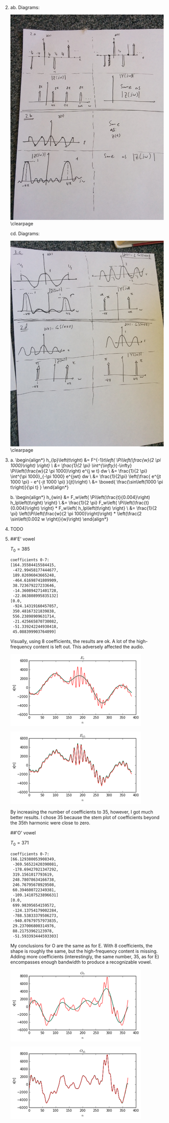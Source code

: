 <!--
The latex template is in default.latex.

To render to PDF, install pandoc and latex. Then, run make.
-->
2)  ab.  Diagrams:

    ![Parts a) and b)](2ab.jpg) \clearpage
    
    cd. Diagrams:
    
    ![Parts c) and d)](2cd.jpg) \clearpage

3)  a.  \begin{align*}
            h_{lp}\left(t\right) &= 
                F^{-1}_t\left\{
                    \Pi\left(\frac{w}{2 \pi 1000}\right)
                \right\} \\
            &= \frac{1}{2 \pi} 
                \int^{\infty}_{-\infty} 
                    \Pi\left(\frac{w}{2 \pi 1000}\right) 
                    e^{j w t} 
                dw \\ 
            &= \frac{1}{2 \pi}
                \int^{\pi 1000}_{-\pi 1000} e^{jwt} dw \\ 
            &= \frac{1}{2\pi} 
                \left(\frac{
                    e^{jt 1000 \pi} - 
                    e^{-jt 1000 \pi}
                }{jt}\right) \\
            &= \boxed{
                    \frac{\sin\left(1000 \pi t\right)}{\pi t}
                }
        \end{align*}
    
    b.  \begin{align*}
            h_{win} &= F_w\left\{
                    \Pi\left(\frac{t}{0.004}\right) 
                    h_lp\left(t\right)
                \right\} \\
            &= \frac{1}{2 \pi} 
                F_w\left\{
                    \Pi\left(\frac{t}{0.004}\right)
                \right\} * 
                F_w\left\{
                    h_lp\left(t\right)
                \right\} \\
            &= \frac{1}{2 \pi} 
                \left(\Pi\left(\frac{w}{2 \pi 1000}\right)\right) * 
                \left(\frac{2 \sin\left(0.002 w \right)}{w}\right)
        \end{align*}
        
4) TODO

5) 
    ##'E' vowel
    
    $T_0 = 385$
    
    ```
    coefficients 0-7:
    [164.35584415584415,
     -472.99458177444677,
     189.82696043665248,
     -464.61698741809909,
     38.723679227233646,
     -14.360894271401728,
     -22.863808995835132]
    [0.0,
     -924.14319160457057,
     350.48167321839838,
     556.23898909631714,
     -21.425665870730082,
     -51.339242244930418,
     45.088399903764099]
    ```
    
    Visually, using 8 coefficients, the results are ok. A lot of the high-frequency content is 
    left out. This adversely affected the audio.
    
    ![Plot of vowel "E" using Fourier coefficients from 0-7. Red is the original waveform, and green is the synthesized.](E7.png)
    
    ![Plot of vowel "E" using Fourier coefficients from 0-35. Red is the original waveform, and green is the synthesized.](E35.png)
    
        
    By increasing the number of coefficients to 35, however, I got much
    better results. I chose 35 because the stem plot of coefficients beyond
    the 35th harmonic were close to zero.
    
    ##'O' vowel
    
    $T_0 = 371$
    
    ```
    coefficients 0-7:
    [66.129380053908349,
     -369.56522420390081,
     -178.69427021347292,
     319.1561017793619,
     248.78078634166738,
     246.76795678929508,
     60.394600722349381,
     -109.14107523896631]
    [0.0,
     699.98395654159572,
     -124.13754179002284,
     -788.53833379506273,
     -940.07679757973835,
     29.237006800314976,
     88.21753962123978,
     -51.593393444593303]
    ```
    
    My conclusions for O are the same as for E. With 8 coefficients, the 
    shape is roughly the same, but the high-frequency content is missing.
    Adding more coefficients (interestingly, the same number, 35, as for E)
    encompasses enough bandwidth to produce a recognizable vowel.
    
    ![Plot of vowel "O" using Fourier coefficients from 0-7. Red is the original waveform, and green is the synthesized.](O7.png)
    
    ![Plot of vowel "O" using Fourier coefficients from 0-35. Red is the original waveform, and green is the synthesized.](O35.png)
    
